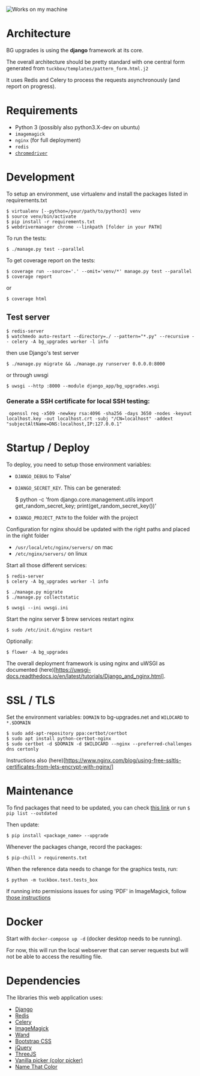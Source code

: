 
![Works on my machine](https://forthebadge.com/images/badges/works-on-my-machine.svg)

# Architecture

BG upgrades is using the **django** framework at its core.

The overall architecture should be pretty standard with one central form generated from `tuckbox/templates/pattern_form.html.j2`

It uses Redis and Celery to process the requests asynchronously (and report on progress).

# Requirements

* Python 3 (possibly also python3.X-dev on ubuntu)
* `imagemagick`
* `nginx` (for full deployment)
* `redis`
* [`chromedriver`](https://chromedriver.chromium.org/)

# Development

To setup an environment, use virtualenv and install the packages listed in requirements.txt

    $ virtualenv [--python=/your/path/to/python3] venv
    $ source venv/bin/activate
    $ pip install -r requirements.txt
    $ webdrivermanager chrome --linkpath [folder in your PATH]

To run the tests:

    $ ./manage.py test --parallel

To get coverage report on the tests:

    $ coverage run --source='.' --omit='venv/*' manage.py test --parallel
    $ coverage report

or

    $ coverage html

## Test server

    $ redis-server
    $ watchmedo auto-restart --directory=./ --pattern="*.py" --recursive -- celery -A bg_upgrades worker -l info

then use Django's test server

    $ ./manage.py migrate && ./manage.py runserver 0.0.0.0:8000

or through uwsgi

    $ uwsgi --http :8000 --module django_app/bg_upgrades.wsgi

### Generate a SSH certificate for local SSH testing:

     openssl req -x509 -newkey rsa:4096 -sha256 -days 3650 -nodes -keyout localhost.key -out localhost.crt -subj "/CN=localhost" -addext "subjectAltName=DNS:localhost,IP:127.0.0.1"

# Startup / Deploy

To deploy, you need to setup those environment variables:

* `DJANGO_DEBUG` to 'False'
* `DJANGO_SECRET_KEY`. This can be generated:

    $ python -c 'from django.core.management.utils import get_random_secret_key; print(get_random_secret_key())'

* `DJANGO_PROJECT_PATH` to the folder with the project

Configuration for nginx should be updated with the right paths and placed in the right folder
* `/usr/local/etc/nginx/servers/` on mac
* `/etc/nginx/servers/` on linux


Start all those different services:

    $ redis-server
    $ celery -A bg_upgrades worker -l info

    $ ./manage.py migrate
    $ ./manage.py collectstatic

    $ uwsgi --ini uwsgi.ini

Start the nginx server
    $ brew services restart nginx

    $ sudo /etc/init.d/nginx restart

Optionally:

    $ flower -A bg_upgrades

The overall deployment framework is using nginx and uWSGI as documented (here)[https://uwsgi-docs.readthedocs.io/en/latest/tutorials/Django_and_nginx.html].

# SSL / TLS

Set the environment variables: `DOMAIN` to bg-upgrades.net and `WILDCARD` to `*.$DOMAIN`

    $ sudo add-apt-repository ppa:certbot/certbot
    $ sudo apt install python-certbot-nginx
    $ sudo certbot -d $DOMAIN -d $WILDCARD --nginx --preferred-challenges dns certonly

Instructions also (here)[https://www.nginx.com/blog/using-free-ssltls-certificates-from-lets-encrypt-with-nginx/]

# Maintenance

To find packages that need to be updated, you can check [this link](https://requires.io/github/MatthieuLJ/bg_upgrades/requirements/?branch=master) or run `$ pip list --outdated`

Then update:

    $ pip install <package_name> --upgrade

Whenever the packages change, record the packages:

    $ pip-chill > requirements.txt

When the reference data needs to change for the graphics tests, run:

    $ python -m tuckbox.test.tests_box

If running into permissions issues for using 'PDF' in ImageMagick, follow [those instructions](https://stackoverflow.com/a/59193253)

# Docker

Start with `docker-compose up -d` (docker desktop needs to be running).

For now, this will run the local webserver that can server requests but will not
be able to access the resulting file.

# Dependencies

The libraries this web application uses:

* [Django](https://www.djangoproject.com/)
* [Redis](https://redis.io/)
* [Celery](https://docs.celeryproject.org/)
* [ImageMagick](https://imagemagick.org/)
* [Wand](https://docs.wand-py.org/)
* [Bootstrap CSS](https://getbootstrap.com/)
* [jQuery](https://jquery.com/)
* [ThreeJS](https://threejs.org/)
* [Vanilla picker (color picker)](https://github.com/Sphinxxxx/vanilla-picker)
* [Name That Color](https://chir.ag/projects/ntc/)
